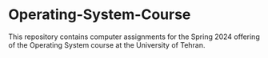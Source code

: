 # Operating-System-Course
This repository contains computer assignments for the Spring 2024 offering of the Operating System course at the University of Tehran.
